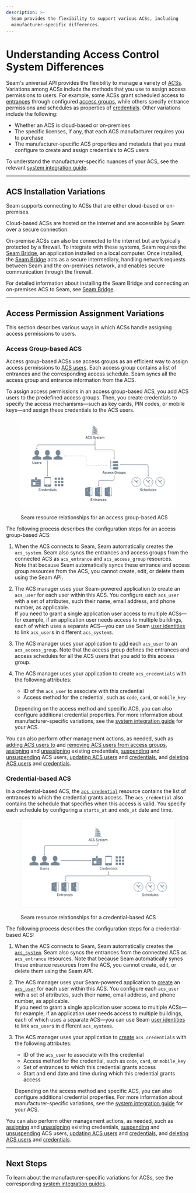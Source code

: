 ```yaml
---
description: >-
  Seam provides the flexibility to support various ACSs, including
  manufacturer-specific differences.
---
```


# Understanding Access Control System Differences

Seam's universal API provides the flexibility to manage a variety of [ACSs](../../products/access-systems/). Variations among ACSs include the methods that you use to assign access permissions to users. For example, some ACSs grant scheduled access to [entrances](retrieving-entrance-details.md) through configured [access groups](../../products/access-systems/assigning-users-to-access-groups.md), while others specify entrance permissions and schedules as properties of [credentials](managing-credentials.md). Other variations include the following:

* Whether an ACS is cloud-based or on-premises
* The specific licenses, if any, that each ACS manufacturer requires you to purchase
* The manufacturer-specific ACS properties and metadata that you must configure to create and assign credentials to ACS users&#x20;

To understand the manufacturer-specific nuances of your ACS, see the relevant [system integration guide](../../device-and-system-integration-guides/overview.md#access-control-systems).

***

## ACS Installation Variations

Seam supports connecting to ACSs that are either cloud-based or on-premises.

Cloud-based ACSs are hosted on the internet and are accessible by Seam over a secure connection.

On-premise ACSs can also be connected to the internet but are typically protected by a firewall. To integrate with these systems, Seam requires the [Seam Bridge](../seam-bridge.md), an application installed on a local computer. Once installed, the [Seam Bridge](../seam-bridge.md) acts as a secure intermediary, handling network requests between Seam and the on-premises network, and enables secure communication through the firewall.

For detailed information about installing the Seam Bridge and connecting an on-premises ACS to Seam, see [Seam Bridge](../seam-bridge.md).

***

## Access Permission Assignment Variations

This section describes various ways in which ACSs handle assigning access permissions to users.

### Access Group-based ACS

Access group-based ACSs use access groups as an efficient way to assign access permissions to [ACS users](../../products/access-systems/user-management.md). Each access group contains a list of entrances and the corresponding access schedule. Seam syncs all the access group and entrance information from the ACS.

To assign access permissions in an access group-based ACS, you add ACS users to the predefined access groups. Then, you create credentials to specify the access mechanisms—such as key cards, PIN codes, or mobile keys—and assign these credentials to the ACS users.

<figure><img src="../../.gitbook/assets/acs-arch-access-group-based.png" alt="Seam resource relationships for an access group-based ACS"><figcaption><p>Seam resource relationships for an access group-based ACS</p></figcaption></figure>

The following process describes the configuration steps for an access group-based ACS:

1. When the ACS connects to Seam, Seam automatically creates the `acs_system`. Seam also syncs the entrances and access groups from the connected ACS as `acs_entrance` and `acs_access_group` resources.\
   Note that because Seam automatically syncs these entrance and access group resources from the ACS, you cannot create, edit, or delete them using the Seam API.
2. The ACS manager uses your Seam-powered application to create an `acs_user` for each user within this ACS. You configure each `acs_user` with a set of attributes, such their name, email address, and phone number, as applicable.\
   If you need to grant a single application user access to multiple ACSs—for example, if an application user needs access to multiple buildings, each of which uses a separate ACS—you can use Seam [user identities](../../api-clients/user-identities/) to link `acs_user`s in different `acs_system`s.
3. The ACS manager uses your application to [add](../../products/access-systems/assigning-users-to-access-groups.md#add-a-user-to-an-access-group) each `acs_user` to an `acs_access_group`. Note that the access group defines the entrances and access schedules for all the ACS users that you add to this access group.
4.  The ACS manager uses your application to create `acs_credential`s with the following attributes:

    * ID of the `acs_user` to associate with this credential
    * Access method for the credential, such as `code`, `card`, or `mobile_key`

    Depending on the access method and specific ACS, you can also configure additional credential properties. For more information about manufacturer-specific variations, see the [system integration guide](../../device-and-system-integration-guides/overview.md#access-control-systems) for your ACS.

You can also perform other management actions, as needed, such as [adding ACS users to](../../products/access-systems/assigning-users-to-access-groups.md#add-an-acs-user-to-an-access-group) and [removing ACS users from access groups](../../products/access-systems/assigning-users-to-access-groups.md#remove-an-acs-user-from-an-access-group), [assigning](assigning-credentials-to-users.md#assign-a-credential-to-a-user) and [unassigning](assigning-credentials-to-users.md#unassign-a-credential-from-a-user) existing credentials, [suspending](../../products/access-systems/suspending-and-unsuspending-users.md#suspend-an-acs-user) and [unsuspending](../../products/access-systems/suspending-and-unsuspending-users.md#unsuspend-an-acs-user) ACS users, [updating ACS users](../../products/access-systems/user-management.md#update-a-user) and [credentials](../../api-clients/access-control-systems/credentials/update-a-credential.md), and [deleting ACS users](../../products/access-systems/user-management.md#delete-a-user) and [credentials](managing-credentials.md#delete-a-credential).

### Credential-based ACS

In a credential-based ACS, the [`acs_credential`](../../api-clients/access-control-systems/credentials/) resource contains the list of entrances to which the credential grants access. The `acs_credential` also contains the schedule that specifies when this access is valid. You specify each schedule by configuring a `starts_at` and `ends_at` date and time.

<figure><img src="../../.gitbook/assets/acs-arch-credential-based.png" alt="Seam resource relationships for a credential-based ACS"><figcaption><p>Seam resource relationships for a credential-based ACS</p></figcaption></figure>

The following process describes the configuration steps for a credential-based ACS:

1. When the ACS connects to Seam, Seam automatically creates the [`acs_system`](../../api-clients/access-control-systems/systems/). Seam also syncs the entrances from the connected ACS as `acs_entrance` resources. Note that because Seam automatically syncs these entrance resources from the ACS, you cannot create, edit, or delete them using the Seam API.
2. The ACS manager uses your Seam-powered application to [create](../../products/access-systems/user-management.md#create-a-user) an [`acs_user`](../../api-clients/access-control-systems/users/) for each user within this ACS. You configure each `acs_user` with a set of attributes, such their name, email address, and phone number, as applicable.\
   If you need to grant a single application user access to multiple ACSs—for example, if an application user needs access to multiple buildings, each of which uses a separate ACS—you can use Seam [user identities](../../api-clients/user-identities/) to link `acs_user`s in different `acs_system`s.
3.  The ACS manager uses your application to [create](managing-credentials.md#create-a-credential-for-a-user) `acs_credential`s with the following attributes:

    * ID of the `acs_user` to associate with this credential
    * Access method for the credential, such as `code`, `card`, or `mobile_key`
    * Set of entrances to which this credential grants access
    * Start and end date and time during which this credential grants access

    Depending on the access method and specific ACS, you can also configure additional credential properties. For more information about manufacturer-specific variations, see the [system integration guide](../../device-and-system-integration-guides/overview.md#access-control-systems) for your ACS.

You can also perform other management actions, as needed, such as [assigning](assigning-credentials-to-users.md#assign-a-credential-to-a-user) and [unassigning](assigning-credentials-to-users.md#unassign-a-credential-from-a-user) existing credentials, [suspending](../../products/access-systems/suspending-and-unsuspending-users.md#suspend-an-acs-user) and [unsuspending](../../products/access-systems/suspending-and-unsuspending-users.md#unsuspend-an-acs-user) ACS users, [updating ACS users](../../products/access-systems/user-management.md#update-a-user) and [credentials](../../api-clients/access-control-systems/credentials/update-a-credential.md), and [deleting ACS users](../../products/access-systems/user-management.md#delete-a-user) and [credentials](managing-credentials.md#delete-a-credential).

***

## Next Steps

To learn about the manufacturer-specific variations for ACSs, see the corresponding [system integration guides](../../device-and-system-integration-guides/overview.md#access-control-systems).

